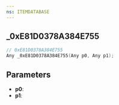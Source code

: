 ```yaml
---
ns: ITEMDATABASE
---
```

## _0xE81D0378A384E755

```c
// 0xE81D0378A384E755
Any _0xE81D0378A384E755(Any p0, Any p1);
```

## Parameters
* **p0**:
* **p1**:
